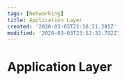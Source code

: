 ```yaml
---
tags: [Networking]
title: Application Layer
created: '2020-03-03T22:16:21.381Z'
modified: '2020-03-03T23:52:32.702Z'
---
```


# Application Layer

